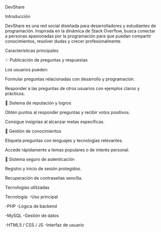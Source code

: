 DevShare



Introducción

DevShare es una red social diseñada para desarrolladores y estudiantes de programación. Inspirada en la dinámica de Stack Overflow, busca conectar a personas apasionadas por la programación para que puedan compartir conocimientos, resolver dudas y crecer profesionalmente.

Características principales

✨ Publicación de preguntas y respuestas

Los usuarios pueden:

Formular preguntas relacionadas con desarrollo y programación.

Responder a las preguntas de otros usuarios con ejemplos claros y prácticos.

🌟 Sistema de reputación y logros

Obtén puntos al responder preguntas y recibir votos positivos.

Consigue insignias al alcanzar metas específicas.

🔧 Gestión de conocimientos

Etiqueta preguntas con lenguajes y tecnologías relevantes.

Accede rápidamente a temas populares o de interés personal.

🔐 Sistema seguro de autenticación

Registro y inicio de sesión protegidos.

Recuperación de contraseñas sencilla.

Tecnologías utilizadas

Tecnología:
  -Uso principal
  
  -PHP
    -Lógica de backend
  
  -MySQL 
    -Gestión de datos

  -HTML5 / CSS / JS
    -Interfaz de usuario
